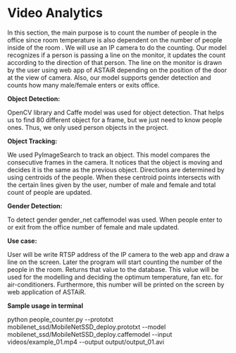 # Video Analytics
In this section, the main purpose is to count the number of people in the office since room temperature is also dependent on the number of people inside of the room . We will use an IP camera to do the counting. Our model recognizes if a person is passing a line on the monitor, it updates the count according to the direction of that person. The line on the monitor is drawn by the user using web app of ASTAiR depending on the position of the door at the view of camera. Also, our model supports gender detection and counts how many male/female enters or exits office.

**Object Detection:**

OpenCV library and Caffe model was used for object detection. That helps us to find 80 different object for a frame, but we just need to know people ones. Thus, we only used person objects in the project.

**Object Tracking:**

We used PyImageSearch to track an object. This model compares the consecutive frames in the camera. It notices that the object is moving and decides it is the same as the previous object. Directions are determined by using centroids of the people. When these centroid points intersects with the certain lines given by the user, number of male and female and total count of people are updated.

**Gender Detection:**

To detect gender gender_net caffemodel was used. When people enter to or exit from the office number of female and male updated.

**Use case:**

User will be write RTSP address of the IP camera to the web app and draw a line on the screen. Later the program will start counting the number of the people in the room. Returns that value to the database. This value will be used for the modelling and deciding the optimum temperature, fan etc. for air-conditioners. Furthermore, this number will be printed on the screen by web application of ASTAiR.

**Sample usage in terminal**

python people_counter.py --prototxt mobilenet_ssd/MobileNetSSD_deploy.prototxt  --model mobilenet_ssd/MobileNetSSD_deploy.caffemodel --input videos/example_01.mp4  --output output/output_01.avi
